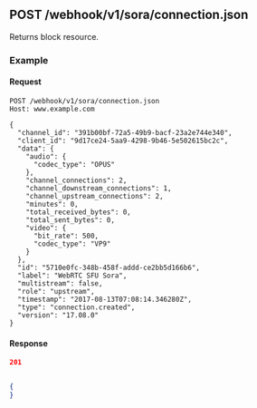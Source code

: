 ## POST /webhook/v1/sora/connection.json
Returns block resource.





### Example

#### Request

```
POST /webhook/v1/sora/connection.json
Host: www.example.com

{
  "channel_id": "391b00bf-72a5-49b9-bacf-23a2e744e340",
  "client_id": "9d17ce24-5aa9-4298-9b46-5e502615bc2c",
  "data": {
    "audio": {
      "codec_type": "OPUS"
    },
    "channel_connections": 2,
    "channel_downstream_connections": 1,
    "channel_upstream_connections": 2,
    "minutes": 0,
    "total_received_bytes": 0,
    "total_sent_bytes": 0,
    "video": {
      "bit_rate": 500,
      "codec_type": "VP9"
    }
  },
  "id": "5710e0fc-348b-458f-addd-ce2bb5d166b6",
  "label": "WebRTC SFU Sora",
  "multistream": false,
  "role": "upstream",
  "timestamp": "2017-08-13T07:08:14.346280Z",
  "type": "connection.created",
  "version": "17.08.0"
}
```

#### Response

```json
201


{
}
```
